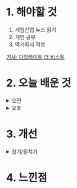 
# 1. 해야할 것

1. 게임산업 뉴스 읽기 
2. 개인 공부  
3. 역기획서 작성

[기사: 다잉라이트 더 비스트](https://www.gamemeca.com/view.php?gid=1752426)

# 2. 오늘 배운 것

<details>
<summary>오전</summary>

## 오늘의 뉴스
### 다잉라이트 더 비스트
![image](https://github.com/user-attachments/assets/3ee39608-4566-4ace-a32d-2524dcb205eb)

다잉라이트2는 1때보다 달라진것 없이 1의 DLC느낌이 강했는데, 이번에는 차라리 1의 후속작으로 더 비스트가 나왔다.\
나는 다잉라이트1을 재밌게 플레이했기 때문에 좋아하는 영화인 올드보이에 영감을 받은 이 게임이 기대가 된다.

점프가 강화되는 파쿠르 쪽이 더 신나지고 액션이 잔인하고 강해진다고 해서 플레이할 수 있으면 해볼 생각이다.
</details>


<details>
<summary>오후</summary>

## the art of game design
![image](https://github.com/user-attachments/assets/7b724ae9-ab33-4a52-83d7-031b323ed1ec)

![image](https://github.com/user-attachments/assets/ff79ea3f-8e2d-4cc3-86ed-f37adbac30cd)

![image](https://github.com/user-attachments/assets/21868f68-bd3d-4f87-85cd-ec7da0632729)

</details>




# 3. 개선


<details>
<summary>접기/펼치기</summary>


</details>



# 4. 느낀점


